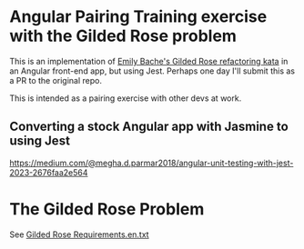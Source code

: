 # Angular Pairing Training exercise with the Gilded Rose problem

This is an implementation of
[Emily Bache's Gilded Rose refactoring kata](https://github.com/emilybache/GildedRose-Refactoring-Kata)
in an Angular front-end app, but using Jest.  Perhaps one day I'll submit
this as a PR to the original repo.

This is intended as a pairing exercise with other devs at work.

## Converting a stock Angular app with Jasmine to using Jest

https://medium.com/@megha.d.parmar2018/angular-unit-testing-with-jest-2023-2676faa2e564

# The Gilded Rose Problem

See [Gilded Rose Requirements.en.txt](./GildedRoseRequirements.en.txt)
